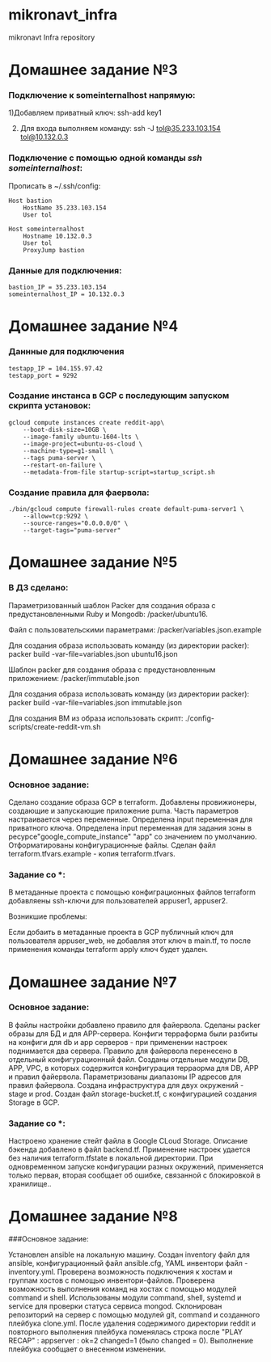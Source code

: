 # mikronavt_infra
mikronavt Infra repository

# Домашнее задание №3

### Подключение к someinternalhost напрямую:

1)Добавляем приватный ключ:
	ssh-add key1

2) Для входа выполняем команду:
	ssh -J  tol@35.233.103.154 tol@10.132.0.3

### Подключение с помощью одной команды <i>ssh someinternalhost</i>:

Прописать в ~/.ssh/config:

	Host bastion
    	HostName 35.233.103.154
    	User tol

	Host someinternalhost
		Hostname 10.132.0.3
		User tol
		ProxyJump bastion

### Данные для подключения:

	bastion_IP = 35.233.103.154
	someinternalhost_IP = 10.132.0.3

# Домашнее задание №4

### Даннные для подключения
	testapp_IP = 104.155.97.42
	testapp_port = 9292

### Создание инстанса в GCP с последующим запуском скрипта установок:

	gcloud compute instances create reddit-app\
		--boot-disk-size=10GB \
  		--image-family ubuntu-1604-lts \
  		--image-project=ubuntu-os-cloud \
  		--machine-type=g1-small \
  		--tags puma-server \
  		--restart-on-failure \
  		--metadata-from-file startup-script=startup_script.sh

### Создание правила для фаервола:

	./bin/gcloud compute firewall-rules create default-puma-server1 \
		--allow=tcp:9292 \
		--source-ranges="0.0.0.0/0" \
		--target-tags="puma-server"

# Домашнее задание №5

### В ДЗ сделано:

Параметризованный шаблон Packer для создания образа с предустановленными Ruby и Mongodb:
	/packer/ubuntu16.

Файл с пользовательскими параметрами:
	/packer/variables.json.example

Для создания образа использовать команду (из директории packer):
	packer build -var-file=variables.json ubuntu16.json

Шаблон packer для создания образа с предустановленным приложением:
	/packer/immutable.json

Для создания образа использовать команду (из директории packer):
	packer build -var-file=variables.json immutable.json

Для создания ВМ из образа использовать скрипт:
	./config-scripts/create-reddit-vm.sh

# Домашнее задание №6

###  Основное задание:

Сделано создание образа GCP в terraform.
Добавлены провижионеры, создающие и запускающие приложение puma.
Часть параметров настраивается через переменные.
Определена input переменная для приватного ключа.
Определена input переменная для задания зоны в ресурсе"google_compute_instance" "app" со значением по умолчанию.
Отформатированы конфигурационные файлы.
Сделан файл terraform.tfvars.example - копия terraform.tfvars.

###  Задание со *:

В метаданные проекта с помощью конфиграционных файлов terraform добавляены ssh-ключи для пользователей appuser1, appuser2.

Возникшие проблемы:

Если добаить в метаданные проекта в GCP публичный ключ для пользователя appuser_web, не добавляя этот ключ в main.tf, то после применения команды terraform apply ключ будет удален.

# Домашнее задание №7

###  Основное задание:

В файлы настройки добавлено правило для файервола.
Сделаны packer образы для БД и для APP-сервера.
Конфиги терраформа были разбиты на конфиги для db и app серверов - при применении настроек поднимается два сервера.
Правило для файервола перенесено в отдельный конфигурационный файл.
Созданы отдельные модули DB, APP, VPC, в которых содержится конфигурация терраорма для DB, APP и правил файервола.
Параметризованы диапазоны IP адресов для правил файервола.
Создана инфраструктура для двух окружений - stage и prod.
Создан файл storage-bucket.tf,  с конфигурацией создания Storage в GCP.

### Задание со *:

Настроено хранение стейт файла в Google CLoud Storage.
Описание бэкенда добавлено в файл backend.tf.
Применение настроек удается без наличия terraform.tfstate в локальной директории.
При одновременном запуске конфигурации разных окружений, применяется только первая, вторая сообщает об ошибке, связанной с блокировкой в хранилище..

# Домашнее задание №8

###Основное задание:

Установлен ansible на локальную машину.
Создан inventory файл для ansible, конфигурационный файл ansible.cfg, YAML инвентори файл - inventory.yml.
Проверена возможность подключения к хостам и группам хостов с помощью инвентори-файлов.
Проверена возможность выполнения команд на хостах с помощью модулей command и shell.
Использованы модули command, shell, systemd и service для проверки статуса сервиса mongod.
Склонирован репозиторий на сервер с помощью модулей git, command и созданного плейбука clone.yml.
После удаления содержимого директории reddit и повторного выполнения плейбука поменялась строка после "PLAY RECAP" : appserver                  : ok=2    changed=1 (было changed = 0). Выполнение плейбука сообщает о внесенном изменении.
